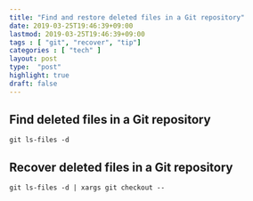 ```yaml
---
title: "Find and restore deleted files in a Git repository"
date: 2019-03-25T19:46:39+09:00
lastmod: 2019-03-25T19:46:39+09:00
tags : [ "git", "recover", "tip"]
categories : [ "tech" ]
layout: post
type:  "post"
highlight: true
draft: false
---
```


## Find deleted files in a Git repository 

```
git ls-files -d 
```

## Recover deleted files in a Git repository 

```
git ls-files -d | xargs git checkout --
```